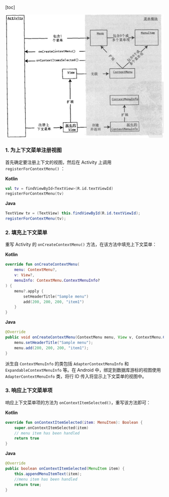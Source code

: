 [toc]

![02](./images/02.png)

### 1. 为上下文菜单注册视图

首先确定要注册上下文的视图，然后在 Activity 上调用 `registerForContextMenu()` ：

**Kotlin**

```kotlin
val tv = findViewById<TextView>(R.id.textViewId)
registerForContextMenu(tv)
```

**Java**

```java
TextView tv = (TextView) this.findViewById(R.id.textViewId);
registerForContextMenu(tv);
```

### 2. 填充上下文菜单

重写 Activity 的 `onCreateContextMenu()` 方法，在该方法中填充上下文菜单：

**Kotlin**

```kotlin
override fun onCreateContextMenu(
    menu: ContextMenu?,
    v: View?,
    menuInfo: ContextMenu.ContextMenuInfo?
) {
    menu?.apply {
        setHeaderTitle("Sample menu")
        add(200, 200, 200, "item1")
    }
}
```

**Java**

```Java
@Override
public void onCreateContextMenu(ContextMenu menu, View v, ContextMenu.ContextMenuInfo menuInfo) {
    menu.setHeaderTitle("Sample menu");
    menu.add(200, 200, 200, "item1");
}
```

派生自 `ContextMenuInfo` 的类包括 `AdapterContextMenuInfo` 和 `ExpandableContextMenuInfo` 等。在 Android 中，绑定到数据库游标的视图使用 `AdapterContextMenuInfo` 类，将行 ID 传入将显示上下文菜单的视图中。

### 3. 响应上下文菜单项

响应上下文菜单项的方法为 `onContextItemSelected()`，重写该方法即可：

**Kotlin**

```kotlin
override fun onContextItemSelected(item: MenuItem): Boolean {
    super.onContextItemSelected(item)
    // menu item has been handled
    return true
}
```

**Java**

```java
@Override
public boolean onContextItemSelected(MenuItem item) {
    this.appendMenuItemText(item);
    //menu item has been handled
    return true;
}
```

